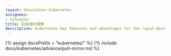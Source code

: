 ```yaml
---
layout: docwithnav-kubernetes
assignees:
- ashvayka
title: 拉取墙外镜像
description: Kubernetes key features and advantages for the rapid development of IoT projects and applications.
---
```


{% assign docsPrefix = "kubernetes/" %}
{% include docs/kubernetes/advance/pull-mirror.md %}

